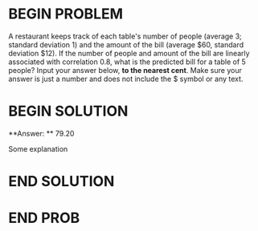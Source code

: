 # BEGIN PROBLEM

A restaurant keeps track of each table's number of people (average 3; standard deviation 1) and the amount of the bill (average $60, standard deviation $12). If the number of people and amount of the bill are linearly associated with correlation 0.8, what is the predicted bill for a table of 5 people? Input your answer below, **to the nearest cent**. Make sure your answer is just a number and does not include the $ symbol or any text.

# BEGIN SOLUTION

**Answer: ** 79.20

Some explanation

# END SOLUTION



# END PROB